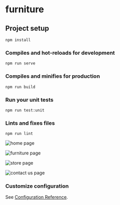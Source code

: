 # furniture

## Project setup
```
npm install
```

### Compiles and hot-reloads for development
```
npm run serve
```

### Compiles and minifies for production
```
npm run build
```

### Run your unit tests
```
npm run test:unit
```

### Lints and fixes files
```
npm run lint
```
![home page](https://user-images.githubusercontent.com/117764506/201206152-1da7bc38-2ddf-45ac-b879-78a6cc64ef4c.png)

![furniture page](https://user-images.githubusercontent.com/117764506/201206244-9ff44359-27ca-46cc-b947-05d5ad645142.png)

![store page](https://user-images.githubusercontent.com/117764506/201206275-bcd2c4bb-46ce-4299-a3d2-7bd4889ee858.png)

![contact us page](https://user-images.githubusercontent.com/117764506/201206293-430025eb-6eaa-4fc3-8a20-678e322b2a34.png)


### Customize configuration
See [Configuration Reference](https://cli.vuejs.org/config/).
